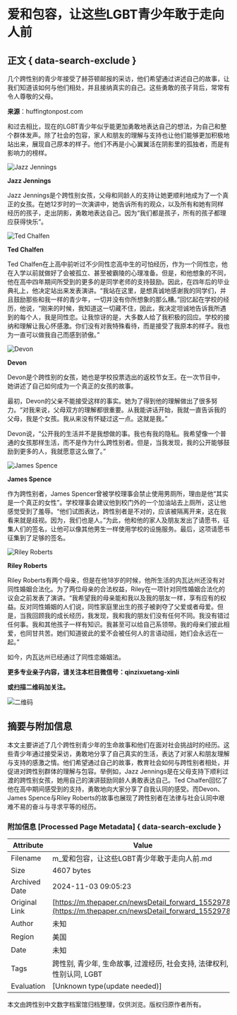 # 爱和包容，让这些LGBT青少年敢于走向人前

## 正文 { data-search-exclude }


几个跨性别的青少年接受了赫芬顿邮报的采访，他们希望通过讲述自己的故事，让我们知道该如何与他们相处，并且接纳真实的自己。这些勇敢的孩子背后，常常有令人尊敬的父母。

**来源**：huffingtonpost.com

和过去相比，现在的LGBT青少年似乎能更加勇敢地表达自己的想法，为自己和整个群体发声。除了社会的包容，家人和朋友的理解与支持也让他们能够更加积极地站出来，展现自己原本的样子。他们不再是小心翼翼活在阴影里的孤独者，而是有影响力的榜样。

![Jazz Jennings](http://image.thepaper.cn/www/image/5/244/757.jpg)

**Jazz Jennings**

Jazz Jennings是个跨性别女孩，父母和同龄人的支持让她更顺利地成为了一个真正的女孩。在她12岁时的一次演讲中，她告诉所有的观众，以及所有和她有同样经历的孩子，走出阴影，勇敢地表达自己。因为“我们都是孩子，所有的孩子都理应获得快乐”。

![Ted Chalfen](http://image.thepaper.cn/www/image/5/244/754.jpg)

**Ted Chalfen**

Ted Chalfen在上高中前听过不少同性恋高中生的可怕经历，作为一个同性恋，他在入学以前就做好了会被孤立、甚至被霸陵的心理准备。但是，和他想象的不同，他在高中四年期间所受到的更多的是同学老师的支持鼓励。因此，在四年后的毕业典礼上，他决定站出来发表演讲。“我站在这里，是想真诚地感谢我的同学们，并且鼓励那些和我一样的青少年，一切并没有你所想象的那么糟。”回忆起在学校的经历，他说，“刚来的时候，我知道这一切藏不住，因此，我决定坦诚地告诉我所遇到的每个人，我是同性恋。让我惊讶的是，大多数人给了我积极的回应。学校的接纳和理解让我心怀感激。你们没有对我特殊看待，而是接受了我原本的样子。我也为一直可以做我自己而感到骄傲。”

![Devon](http://image.thepaper.cn/www/image/5/244/755.jpg)

**Devon**

Devon是个跨性别的女孩，她也是学校投票选出的返校节女王。在一次节目中，她讲述了自己如何成为一个真正的女孩的故事。

最初，Devon的父亲不能接受这样的事实。她为了得到他的理解做出了很多努力。“对我来说，父母双方的理解都很重要。从我能讲话开始，我就一直告诉我的父母，我是个女孩。我从来没有怀疑过这一点。这就是我。”

Devon说，“公开我的生活并不是我想做的事。我也有我的隐私。我希望像一个普通的女孩那样生活，而不是作为什么跨性别者。但是，当我发现，我的公开能够鼓励到更多的人，我就愿意这么做了。”

![James Spence](http://image.thepaper.cn/www/image/5/244/763.jpg)

**James Spence**

作为跨性别者，James Spencer曾被学校理事会禁止使用男厕所，理由是他“其实是一个真正的女性”。学校理事会建议他到校门外的一个加油站去上厕所，这让他感觉受到了羞辱。“他们试图表达，跨性别者是不对的，应该被隔离开来，这在我看来就是歧视。因为，我们也是人。”为此，他和他的家人及朋友发出了请愿书，征集人们的签名，让他可以像其他男生一样使用学校的设施服务。最后，这项请愿书征集到了足够的签名。

![Riley Roberts](http://image.thepaper.cn/www/image/5/244/753.jpg)

**Riley Roberts**

Riley Roberts有两个母亲，但是在他18岁的时候，他所生活的内瓦达州还没有对同性婚姻合法化。为了两位母亲的合法权益，Riley在一项针对同性婚姻合法化的议会之前发表了演讲。“我希望我的母亲能和我以及我的朋友一样，享有应有的权益。反对同性婚姻的人们说，同性家庭里出生的孩子被剥夺了父爱或者母爱。但是，当我回顾我的成长经历，我发现，我和我的朋友们没有任何不同。我没有错过任何事。我和其他孩子一样有知识。我甚至可以给自己系领带。我的母亲们彼此相爱，也同甘共苦。她们知道彼此的爱不会被任何人的言语动摇，她们会永远在一起。”

如今，内瓦达州已经通过了同性恋婚姻法。

**更多专业亲子内容，请关注本栏目微信号：qinzixuetang-xinli**

**或扫描二维码加关注。**

![二维码](http://image.thepaper.cn/www/image/5/244/752.jpg)

## 摘要与附加信息

<!-- tcd_abstract -->
本文主要讲述了几个跨性别青少年的生命故事和他们在面对社会挑战时的经历。这些青少年通过接受采访，勇敢地分享了自己真实的生活，表达了对家人和朋友理解与支持的感激之情。他们希望通过自己的故事，教育社会如何与跨性别者相处，并促进对跨性别群体的理解与包容。举例如，Jazz Jennings是在父母支持下顺利过渡的跨性别女孩，她用自己的演讲鼓励同龄人勇敢表达自己。Ted Chalfen回忆了他在高中期间感受到的支持，勇敢地向大家分享了自我认同的感受。而Devon、James Spence与Riley Roberts的故事也展现了跨性别者在法律与社会认同中艰难不易的奋斗与寻求平等的经历。
<!-- tcd_abstract_end -->

### 附加信息 [Processed Page Metadata] { data-search-exclude }

| Attribute       | Value                                  |
|-----------------|----------------------------------------|
| Filename        | m_爱和包容，让这些LGBT青少年敢于走向人前.md                             |
| Size            | 4607 bytes                           |
| Archived Date   | 2024-11-03 09:05:23                             |
| Original Link   | [https://m.thepaper.cn/newsDetail_forward_1552978](https://m.thepaper.cn/newsDetail_forward_1552978)                       |
| Author          | 未知                               |
| Region          | 美国                               |
| Date            | 未知                                 |
| Tags            | 跨性别, 青少年, 生命故事, 过渡经历, 社会支持, 法律权利, 性别认同, LGBT                                 |
| Evaluation            | [Unknown type(update needed)]                                 |
<!-- tcd_table_end -->

本文由跨性别中文数字档案馆归档整理，仅供浏览。版权归原作者所有。
